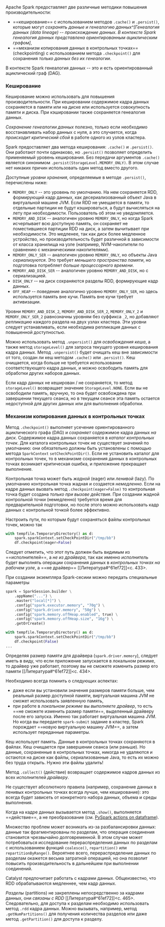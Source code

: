Apache Spark предоставляет две различные методики повышения производительности:
- ==кеширование== с использованием методов `.cache()` и `.persist()`, которые могут _сохранять данные и генеалогию данных^[Генеалогия данных (data lineage) -- происхождение данных. В контексте Spark генеалогия данных представлена ориентированным ациклическим графом]_,
- ==механизм копирования данных в контрольных точках== (checkpointing) с использованием метода `.checkpoint()` для сохранения _только данных без их генеалогии_.

В контексте Spark генеалогия данных -- это и есть ориентированный ациклический граф (DAG).
### Кеширование

Кеширование можно использовать для повышения производительности. При кешировании содержимое кадра данных сохраняется в памяти или на диске или используется совокупность памяти и диска. При кэшировании также сохраняется генеалогия данных.

_Сохранение генеалогии данных_ полезно, только если необходимо восстанавливать набор данных с нуля, а это случается, когда _происходит критический сбой_ в работе одного из узлов кластера.

Spark предоставляет два метода кеширования: `.cache()` и `.persist()`. Они работают почти одинаково, но `.persist()`  позволяет определить применяемый уровень кеширования. Без передачи аргументов `.cache()` является синонимом `.persist(StorageLevel.MEMORY_ONLY)`. В этом случае нет никаких причин использовать один метод вместо другого. 

Доступные _уровни хранения_, определяемые в методе `.persist()`, перечислены ниже:
- `MEMORY_ONLY` -- это уровень по умолчанию. На нем сохраняется RDD, формирующий кадр данных, как десериализованный объект Java в виртуальной машине JVM. Если RDD не умещается в памяти, то отдельные партиции не будут кэшироваться, а будут вычисляться на лету при необходимости. Пользователь об этом не уведомляется.
- `MEMORY_AND_DISK` -- аналогичен уровню `MEMORY_ONLY`, но когда Spark исчерпывает всю доступную память, он сохраняет не поместившиеся партиции RDD на диск, а затем вычитывает при необходимости. Это медленее, так как диск более медленное устройство, но производительность будет различной в зависимости от класса хранилища на узле (например, NVM-накопители по сравнению с механическими накопителями).
- `MEMORY_ONLY_SER` -- аналогичен уровню `MEMORY_ONLY`, но объекты Java _сериализуются_. Это требует _меньшего пространства памяти_, но подготовка потребляет _больше процессорного времени_.
- `MEMORY_AND_DISK_SER` -- аналогичен уровню `MEMORY_AND_DISK`, но с сериализацией.
- `DISK_ONLY` -- на диск сохраняются разделы RDD, формирующие кадр данных.
- `OFF_HEAP` -- поведение аналогично уровню `MEMORY_ONLY_SER`, но здесь используется память вне кучи. Память вне кучи требует активизации.

Уровни `MEMORY_AND_DISK_2`, `MEMORY_AND_DISK_SER_2`, `MEMORY_ONLY_2` и `MEMORY_ONLY_SER_2` равнозначны уровням без суффикса `_2`, но добавляют _репликацию_ каждого раздела на двух узлах кластера. Эти уровни следует устанавливать, если необходима репликация данных с повышенной доступностью.

Можно использовать метод `.unpersist()` для _освобождения кеша_, а также метод `storageLevel()` для запроса текущего уровня кеширования кадра данных. Метод `.unpersist()` будет очищать кеш вне зависимости от того, создан ли кеш методом `.cache()` или `.persist()`. Кеш очищается, когда больше не требуется использование соответствующего кадра данных, и можно освободить память для обработки других наборов данных.

Если кадр данных не кеширован / не сохраняется, то метод `storageLevel()` возвращает значение `StorageLevel.NONE`. Если вы не освободили память, вручную, то она будет освобождена при завершении текущего сеанса, но в текущем сеансе эта память остается недоступной для других данных или для выполнения обработки.

### Механизм копирования данных в контрольных точках

Метод `.checkpoint()` выполняет усечение ориентированного ациклического графа (DAG) и _сохраняет_ содержимое кадра данных _на диск_. Содержимое кадра данных сохраняется в _каталог контрольных точек_. Для каталога контрольных точек не существует значений по умолчанию: они обязательно должны быть установлены с помощью метода `SparkContext` `setCheckPointDir()`. Если не установить каталог для контрольных точек, то в механизме сохранения данных в контрольных точках возникает критическая ошибка, и приложение прекращает выполнение.

Контрольная точка может быть _жадной_ (eager) или _ленивой_ (lazy). По умолчанию контрольная точка жадная и создается _немедленно_. Если на кадре данных вызвать метод `.checkpoint(eager=False)` то контрольная точка будет создана _только при вызове действия_. При создании жадной контрольной точки (немедленно) требуется время для предварительной подготовки, но после этого можно использовать кадр данных с контрольной точкой более эффективно.

Настроить пути, по которым будут сохраняться файлы контрольных точек, можно так
```python
with tempfile.TemporaryDirectory() as d:
	spark.sparkContext.setCheckPointDir("/tmp/bb")
	df.checkpoint(eager=False)
```

Следует отметить, что этот путь должен быть видимым из ==исполнителей==, а _не из драйвера_, так как именно _исполнитель_ будет выполнять операции сохранения данных в _контрольных точках на рабочем узле_, а ==не драйвер== [[Литература#^61ef72]]<c. 433>.

При создании экземпляра Spark-сесиии можно передать специальные параметры
```python
spark = SparkSession.builder \
    .appName("...") \
    .master("local[*]") \
    .config("spark.executor.memory", "70g") \
    .config("spark.driver.memory", "50g") \
    .config("spark.memory.offHeap.enabled", true) \
    .config("spark.memory.offHeap.size", "16g") \
    .getOrCreate()

with tempfile.TemporaryDirectory() as d:
    spark.sparkContext.setCheckPointDir("/tmp/bb")
    df.checkpoint(False)
...
```

Определяя размер памяти для драйвера (`spark.driver.memory`), следует иметь в виду, что если приложение запускается в локальном режиме, то драйвер уже работает, поэтому вы не сможете изменить размер его памяти [[Литература#^61ef72]]<c. 434>.

Необходимо всегда помнить о следующих аспектах:
- даже если вы установили значения размеров памяти больше, чем реальный размер доступной памяти, виртуальная машина JVM не сможет использовать заявленную память,
- при работе в _локальном режиме_ вы _выполняете драйвер_, то есть ==не сможете изменить размер памяти==, выделенный драйверу после его запуска. Именно так работает виртуальная машина JVM. Но когда вы передаете `spark-submit` задание в кластер, Spark порождает ==новую виртуальную машину JVM==, а затем использует переданные параметры.

Кеш использует память. Данные в контрольных точках сохраняются в файлах. Кеш очищается при завершении сеанса (или раньше). Но данные, сохраненные в контрольных точках, никогда не удаляются и остаются на диске как файлы, сериализованные Java, то есть их можно без труда открыть. Нужно эти файлы удалить!

Метод `.collect()` (действие) возвращает содержимое кадров данных из всех исполнителей _драйверу_. 

Не существует абсолютного правила (например, сохранение данных в ленивых контрольных точках всегда лучше, чем кеширование): это всегда будет зависеть от конкретного набора данных, объема и среды выполнения.

Когда на кадре данных вызывается метод `.show()`, выполняется ==действие==, а не преобразование (см. [PySpark actions on dataframe](https://davy.ai/pyspark-actions-on-dataframe/#:~:text=When%20you%20execute%20the%20dataframe.show(),DataFrame%20in%20a%20tabular%20format)).

Множество проблем может возникать из-за разбалансировки данных: данные так фрагментированы по разделам, что операция соединения становится чрезвычайно долговременной. В этом случае может потребоваться исследование перераспределения данных по разделам с использованием функций `coalesce()`, `repartition()` или `repartitionByRange()`. Вероятнее всего, перераспределение данных по разделам окажется весьма затратной операцией, но она позволит повысить производительность в дальнейшем при выполнении соединений. 

Catalyst предпочитает работать с кадрами данных. Общеизвестно, что RDD обрабатываются медленнее, чем кадр данных.

_Разделы_ (partitions) не закреплены непосредственно за кадрами данных, они _связаны с RDD_ [[Литература#^61ef72]]<c. 465>. Следовательно, для доступа к разделам необходимо использовать метод `.rdd` кадра данных. Можно вызывать, например, метод `.getNumPartitions()` для получения количества разделов или даже метод `.getPartition()` для доступа к разделу.
